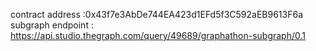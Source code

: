 contract address :0x43f7e3AbDe744EA423d1EFd5f3C592aEB9613F6a
subgraph endpoint : https://api.studio.thegraph.com/query/49689/graphathon-subgraph/0.1